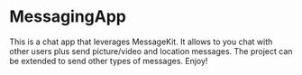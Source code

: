 # MessagingApp

This is a chat app that leverages MessageKit. It allows to you chat with other users plus send picture/video and location messages. 
The project can be extended to send other types of messages. Enjoy!
